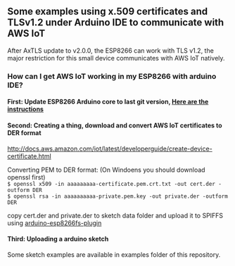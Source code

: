 ## Some examples using x.509 certificates and TLSv1.2 under Arduino IDE to communicate with AWS IoT

After AxTLS update to v2.0.0, the ESP8266 can work with TLS v1.2, the major restriction for this small device communicates with AWS IoT natively.


### How can I get AWS IoT working in my ESP8266 with arduino IDE?

#### First: Update ESP8266 Arduino core to last git version, [Here are the instructions](https://github.com/esp8266/Arduino#using-git-version)

#### Second: Creating a thing, download and convert AWS IoT certificates to DER format
http://docs.aws.amazon.com/iot/latest/developerguide/create-device-certificate.html

Converting PEM to DER format: (On Windoens you should download openssl first)<br />
`$ openssl x509 -in aaaaaaaaa-certificate.pem.crt.txt -out cert.der -outform DER` <br />
`$ openssl rsa -in aaaaaaaaaa-private.pem.key -out private.der -outform DER` <br />

copy cert.der and private.der to sketch data folder and upload it to SPIFFS using [arduino-esp8266fs-plugin
](https://github.com/esp8266/arduino-esp8266fs-plugin)

#### Third: Uploading a arduino sketch
Some sketch examples are available in examples folder of this repository.
